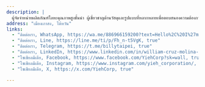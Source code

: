 ```yaml
---
description: |
  ผู้จัดจำหน่ายผลิตภัณฑ์โลหะคุณภาพสูงชั้นนำ ผู้เชี่ยวชาญด้านวัสดุและรูปแบบที่หลากหลายเพื่อตอบสนองความต้องการทางอุตสาหกรรมและการค้า
address: "เมืองเกาสง, ไต้หวัน"
links:
  - "ติดต่อเรา, WhatsApp, https://wa.me/886966159200?text=Hello%2C%20I%27m%20interested%20in%20learning%20more%20about%20your%20products, true"
  - "ติดต่อเรา, Line, https://line.me/ti/p/Fh_n-t5VgK, true"
  - "ติดต่อเรา, Telegram, https://t.me/billytaipei, true"
  - "ติดต่อเรา, LinkedIn, https://www.linkedin.com/in/william-cruz-molina-39150347/, true"
  - "โซเชียลมีเดีย, Facebook, https://www.facebook.com/YiehCorp?sk=wall, true"
  - "โซเชียลมีเดีย, Instagram, https://www.instagram.com/yieh_corporation/, true"
  - "โซเชียลมีเดีย, X, https://x.com/YiehCorp, true"

---
```

